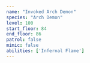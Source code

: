 ```yaml
---
name: "Invoked Arch Demon"
species: "Arch Demon"
level: 100
start_floor: 84
end_floor: 86
patrol: false
mimic: false
abilities: ['Infernal Flame']
---
```

